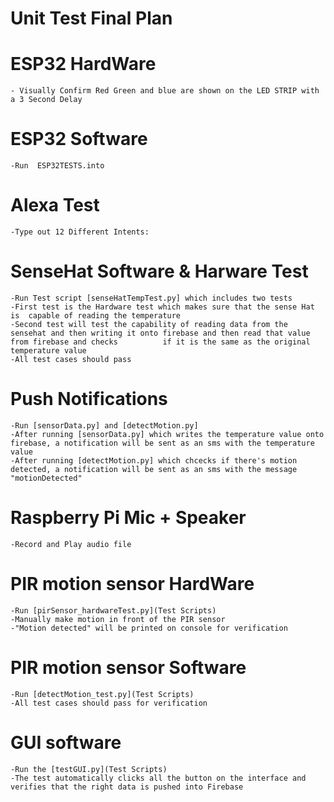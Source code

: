 # Unit Test Final Plan 

# ESP32 HardWare
	- Visually Confirm Red Green and blue are shown on the LED STRIP with a 3 Second Delay
	
# ESP32 Software 
	-Run  ESP32TESTS.into

# Alexa Test 
	-Type out 12 Different Intents: 

# SenseHat Software & Harware Test
	-Run Test script [senseHatTempTest.py] which includes two tests
	-First test is the Hardware test which makes sure that the sense Hat is  capable of reading the temperature
	-Second test will test the capability of reading data from the sensehat and then writing it onto firebase and then read that value from firebase and checks 	     if it is the same as the original temperature value
	-All test cases should pass

# Push Notifications 
	-Run [sensorData.py] and [detectMotion.py]
	-After running [sensorData.py] which writes the temperature value onto firebase, a notification will be sent as an sms with the temperature value
	-After running [detectMotion.py] which chcecks if there's motion detected, a notification will be sent as an sms with the message "motionDetected" 

# Raspberry Pi Mic + Speaker 
	-Record and Play audio file

# PIR motion sensor HardWare
	-Run [pirSensor_hardwareTest.py](Test Scripts)
	-Manually make motion in front of the PIR sensor
	-"Motion detected" will be printed on console for verification

# PIR motion sensor Software
	-Run [detectMotion_test.py](Test Scripts)
	-All test cases should pass for verification

# GUI software 
	-Run the [testGUI.py](Test Scripts)
	-The test automatically clicks all the button on the interface and verifies that the right data is pushed into Firebase
